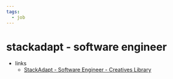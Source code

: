 ```yaml
---
tags:
  - job
---
```

# stackadapt - software engineer 
- links
	- [StackAdapt - Software Engineer - Creatives Library](https://jobs.lever.co/stackadapt/d2d0b5a0-afc5-4683-ac21-86f8f012b3fa?source=6)

